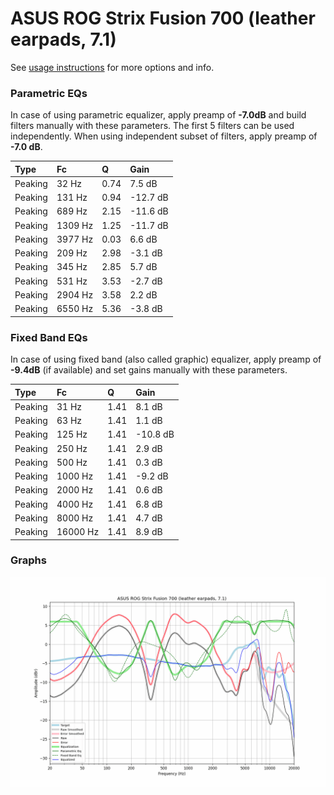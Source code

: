 # ASUS ROG Strix Fusion 700 (leather earpads, 7.1)
See [usage instructions](https://github.com/jaakkopasanen/AutoEq#usage) for more options and info.

### Parametric EQs
In case of using parametric equalizer, apply preamp of **-7.0dB** and build filters manually
with these parameters. The first 5 filters can be used independently.
When using independent subset of filters, apply preamp of **-7.0 dB**.

| Type    | Fc      |    Q | Gain     |
|:--------|:--------|:-----|:---------|
| Peaking | 32 Hz   | 0.74 | 7.5 dB   |
| Peaking | 131 Hz  | 0.94 | -12.7 dB |
| Peaking | 689 Hz  | 2.15 | -11.6 dB |
| Peaking | 1309 Hz | 1.25 | -11.7 dB |
| Peaking | 3977 Hz | 0.03 | 6.6 dB   |
| Peaking | 209 Hz  | 2.98 | -3.1 dB  |
| Peaking | 345 Hz  | 2.85 | 5.7 dB   |
| Peaking | 531 Hz  | 3.53 | -2.7 dB  |
| Peaking | 2904 Hz | 3.58 | 2.2 dB   |
| Peaking | 6550 Hz | 5.36 | -3.8 dB  |

### Fixed Band EQs
In case of using fixed band (also called graphic) equalizer, apply preamp of **-9.4dB**
(if available) and set gains manually with these parameters.

| Type    | Fc       |    Q | Gain     |
|:--------|:---------|:-----|:---------|
| Peaking | 31 Hz    | 1.41 | 8.1 dB   |
| Peaking | 63 Hz    | 1.41 | 1.1 dB   |
| Peaking | 125 Hz   | 1.41 | -10.8 dB |
| Peaking | 250 Hz   | 1.41 | 2.9 dB   |
| Peaking | 500 Hz   | 1.41 | 0.3 dB   |
| Peaking | 1000 Hz  | 1.41 | -9.2 dB  |
| Peaking | 2000 Hz  | 1.41 | 0.6 dB   |
| Peaking | 4000 Hz  | 1.41 | 6.8 dB   |
| Peaking | 8000 Hz  | 1.41 | 4.7 dB   |
| Peaking | 16000 Hz | 1.41 | 8.9 dB   |

### Graphs
![](./ASUS%20ROG%20Strix%20Fusion%20700%20(leather%20earpads,%207.1).png)